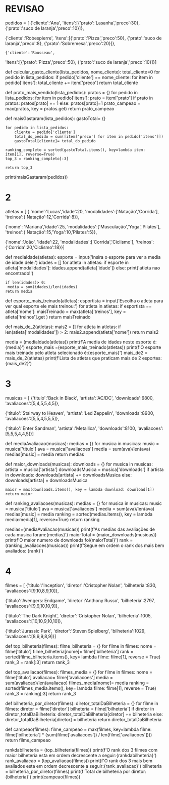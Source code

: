 # REVISAO
pedidos = [
{'cliente':'Ana',
'itens':[{'prato':'Lasanha','preco':30},
{'prato':'suco de laranja','preco':10}]},

{'cliente':'Robespierre',
'itens':[{'prato':'Pizza','preco':50},
{'prato':'suco de laranja','preco':8},
{'prato':'Sobremesa','preco':20}]},
   
    {'cliente':'Rousseau',
'itens':[{'prato':'Pizza','preco':50},
{'prato':'suco de laranja','preco':10}]}]


def calcular_gasto_cliente(lista_pedidos, nome_cliente):
    total_cliente=0
    for pedido in lista_pedidos:
        if pedido['cliente'] == nome_cliente:
            for item in pedido['itens']:
                total_cliente += item['preco']
    return total_cliente

def prato_mais_vendido(lista_pedidos):
    pratos = {}
    for pedido in lista_pedidos:
        for item in pedido['itens']:
            prato = item['prato']
            if prato in pratos:
                pratos[prato] += 1
            else:
                pratos[prato]=1
    prato_campeao = max(pratos, key = pratos.get)
    return prato_campeao

def maisGastaram(lista_pedidos):
    gastoTotal= {}
    
    for pedido in lista_pedidos:
        cliente = pedido['cliente']
        total_do_pedido = sum([item['preco'] for item in pedido['itens']])
        gastoTotal[cliente]= total_do_pedido

    ranking_completo = sorted(gastoTotal.items(), key=lambda item: item[1], reverse=True)
    top_3 = ranking_completo[:3]
    
    return top_3

print(maisGastaram(pedidos))



# 2 

atletas = [ { 'nome':'Lucas','idade':20,
'modalidades':['Natação','Corrida'],
'treinos':{'Natação':12,'Corrida':8}},

{'nome': 'Mariana','idade':25,
'modalidades':['Musculação','Yoga','Pilates'],
'treinos':{'Natação':15,'Yoga':10,'Pilates':5}},

{'nome':'João',
'idade':22,
'modalidades':['Corrida','Ciclismo'],
'treinos':{'Corrida':20,'Ciclismo':18}}]


def mediaIdade(atletas):
    esporte = input('Insira o esporte para ver a media de idade dele:')
    idades = []
    for atleta in atletas:
         if esporte in atleta['modalidades']:
            idades.append(atleta['idade'])
    else:
        print('atleta nao encontrado!')
    
    if len(idades)> 0:
     media = sum(idades)/len(idades)
    return media
    

def esporte_mais_treinado(atletas):
   esportista = input('Escolha o atleta para ver qual esporte ele mais treinou:')
   for atleta in atletas:
      if esportista == atleta['nome']:
         maisTreinado = max(atleta['treinos'], key = atleta['treinos'].get  )
   return maisTreinado

def mais_de_2(atletas):
   mais2 = []
   for atleta in atletas:
      if len(atleta['modalidades']) > 2:
         mais2.append(atleta['nome'])
   return mais2

media = (mediaIdade(atletas))
print(f'A media de idades neste esporte é:{media}')
esporte_mais =(esporte_mais_treinado(atletas))
print(f'O esporte mais treinado pelo atleta selecionado é:{esporte_mais}')
mais_de2 = mais_de_2(atletas)
print(f'Lista de atletas que praticam mais de 2 esportes:{mais_de2}')


# 3 
musicas = [
{'titulo':'Back in Black',
'artista':'AC/DC',
'downloads':6800,
'avaliacoes':[5,4,5,5,4,5]},

{'titulo':'Stairway to Heaven',
'artista':'Led Zeppelin',
'downloads':8900,
'avaliacoes':[5,5,4,5,5,5]},

{'titulo':'Enter Sandman',
'artista':'Metallica',
'downloads':8100,
'avaliacoes':[5,5,5,4,4,5]}]

def mediaAvaliacao(musicas):
    medias = {}
    for musica in musicas:
        music = musica['titulo']
        ava = musica['avaliacoes']
        media = sum(ava)/len(ava)
        medias[music] = media
    return medias

def maior_downloads(musicas):
    downloads = {}
    for musica in musicas:
        artista = musica['artista']
        downloadsMusica = musica['downloads']
        if artista in downloads:
            downloads[artista] += downloadsMusica
        else:
            downloads[artista] = downloadsMusica
        

    maior = max(downloads.items(), key = lambda download: download[1])
    return maior

def ranking_avaliacoes(musicas):
    medias = {}
    for musica in musicas:
        music = musica['titulo']
        ava = musica['avaliacoes']
        media = sum(ava)/len(ava)
        medias[music] = media
    ranking = sorted(medias.items(), key = lambda media:media[1], reverse=True)
    return ranking
        

medias=(mediaAvaliacao(musicas))
print(f'As medias das avaliações de cada musica foram:{medias}')
maiorTotal = (maior_downloads(musicas))
print(f'O maior numero de downloads foi{maiorTotal}')
rank = (ranking_avaliacoes(musicas))
print(f'Segue em ordem o rank dos mais bem avaliados: {rank}')


# 4

filmes = [
{'titulo':'Inception',
'diretor':'Cristopher Nolan',
'bilheteria':830,
'avaliacoes':[9,10,8,9,10]},

{'titulo':'Avengers: Endgame',
'diretor':'Anthony Russo',
'bilheteria':2797,
'avaliacoes':[9,9,10,10,9]},

{'titulo':'The Dark Knight',
'diretor':'Cristopher Nolan',
'bilheteria':1005,
'avaliacoes':[10,10,9,10,10]},

{'titulo':'Jurassic Park',
'diretor':'Steven Spielberg',
'bilheteria':1029,
'avaliacoes':[8,9,9,8,9]}]

def top_bilheteria(filmes):
    filme_bilheteria = {}
    for filme in filmes:
        nome = filme['titulo']
        filme_bilheteria[nome]= filme['bilheteria']
    rank = sorted(filme_bilheteria.items(), key= lambda filme: filme[1], reverse = True)
    rank_3 = rank[:3]
    return rank_3

def top_avaliacao(filmes):
    filmes_media = {}
    for filme in filmes:
        nome = filme['titulo']
        avaliacao= filme['avaliacoes']
        media = sum(avaliacao)/len(avaliacao)
        filmes_media[nome]= media
    ranking = sorted(filmes_media.items(), key= lambda filme: filme[1], reverse = True)
    rank_3 = ranking[:3]
    return rank_3

def bilheteria_por_diretor(filmes):
    diretor_totalDaBilheteria = {}
    for filme in filmes:
        diretor = filme['diretor']
        bilheteria = filme['bilheteria']
        if diretor in diretor_totalDaBilheteria:
            diretor_totalDaBilheteria[diretor] += bilheteria
        else:
            diretor_totalDaBilheteria[diretor] = bilheteria
    return diretor_totalDaBilheteria

def campeao(filmes):
    filme_campeao = max(filmes, key=lambda filme: filme['bilheteria'] * (sum(filme['avaliacoes']) / len(filme['avaliacoes'])))
    return filme_campeao

rankdabilheteria = (top_bilheteria(filmes))
print(f'O rank dos 3 filmes com maior bilheteria esta em ordem decrescente a seguir:{rankdabilheteria}')
rank_avaliacao = (top_avaliacao(filmes))
print(f'O rank dos 3 mais bem avaliados esta em ordem decrescente a seguir:{rank_avaliacao}')
bilheteria = bilheteria_por_diretor(filmes)
print(f'Total de bilheteria por diretor:{bilheteria}')
print(campeao(filmes))

